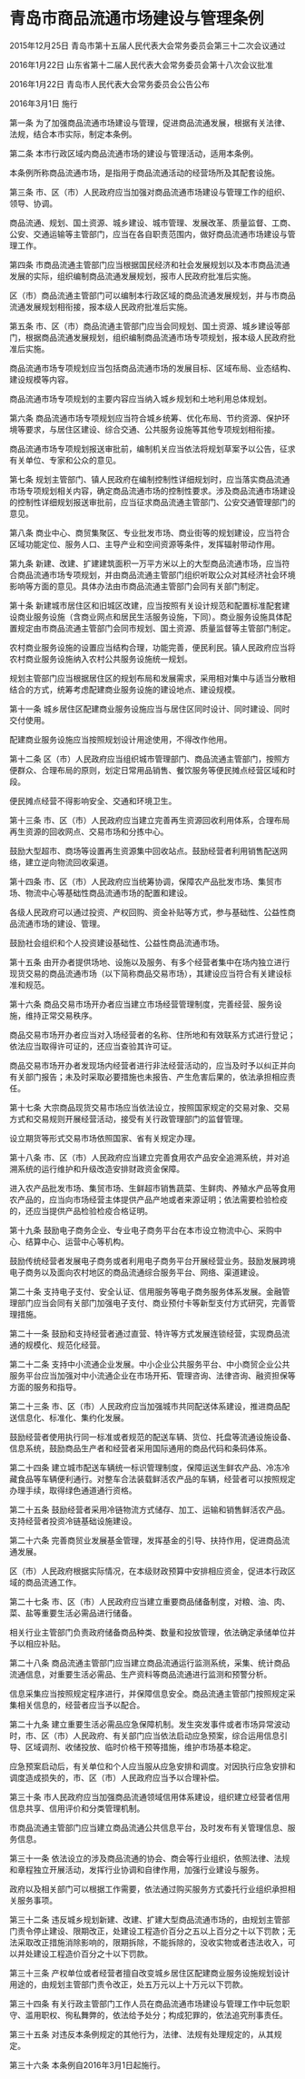 # 青岛市商品流通市场建设与管理条例

2015年12月25日 青岛市第十五届人民代表大会常务委员会第三十二次会议通过

2016年1月22日 山东省第十二届人民代表大会常务委员会第十八次会议批准

2016年1月22日 青岛市人民代表大会常务委员会公告公布

2016年3月1日 施行

<!-- INFO END -->

第一条 为了加强商品流通市场建设与管理，促进商品流通发展，根据有关法律、法规，结合本市实际，制定本条例。

第二条 本市行政区域内商品流通市场的建设与管理活动，适用本条例。

本条例所称商品流通市场，是指用于商品流通活动的经营场所及其配套设施。

第三条 市、区（市）人民政府应当加强对商品流通市场建设与管理工作的组织、领导、协调。

商品流通、规划、国土资源、城乡建设、城市管理、发展改革、质量监督、工商、公安、交通运输等主管部门，应当在各自职责范围内，做好商品流通市场建设与管理工作。

第四条 市商品流通主管部门应当根据国民经济和社会发展规划以及本市商品流通发展的实际，组织编制商品流通发展规划，报市人民政府批准后实施。

区（市）商品流通主管部门可以编制本行政区域的商品流通发展规划，并与市商品流通发展规划相衔接，报本级人民政府批准后实施。

第五条 市、区（市）商品流通主管部门应当会同规划、国土资源、城乡建设等部门，根据商品流通发展规划，组织编制商品流通市场专项规划，报本级人民政府批准后实施。

商品流通市场专项规划应当包括商品流通市场的发展目标、区域布局、业态结构、建设规模等内容。

商品流通市场专项规划的主要内容应当纳入城乡规划和土地利用总体规划。

第六条 商品流通市场专项规划应当符合城乡统筹、优化布局、节约资源、保护环境等要求，与居住区建设、综合交通、公共服务设施等其他专项规划相衔接。

商品流通市场专项规划报送审批前，编制机关应当依法将规划草案予以公告，征求有关单位、专家和公众的意见。

第七条 规划主管部门、镇人民政府在编制控制性详细规划时，应当落实商品流通市场专项规划相关内容，确定商品流通市场的控制性要求。涉及商品流通市场建设的控制性详细规划报送审批前，应当征求商品流通主管部门、公安交通管理部门的意见。

第八条 商业中心、商贸集聚区、专业批发市场、商业街等的规划建设，应当符合区域功能定位、服务人口、主导产业和空间资源等条件，发挥辐射带动作用。

第九条 新建、改建、扩建建筑面积一万平方米以上的大型商品流通市场，应当符合商品流通市场专项规划，并由商品流通主管部门组织听取公众对其经济社会环境影响等方面的意见。具体办法由市商品流通主管部门会同有关部门制定。

第十条 新建城市居住区和旧城区改建，应当按照有关设计规范和配置标准配套建设商业服务设施（含商业网点和居民生活服务设施，下同）。商业服务设施具体配置规定由市商品流通主管部门会同市规划、国土资源、质量监督等主管部门制定。

农村商业服务设施的设置应当结构合理，功能完善，便民利民。镇人民政府应当将农村商业服务设施纳入农村公共服务设施统一规划。

规划主管部门应当根据居住区的规划布局和发展需求，采用相对集中与适当分散相结合的方式，统筹考虑配建商业服务设施的建设地点、建设规模。

第十一条 城乡居住区配建商业服务设施应当与居住区同时设计、同时建设、同时交付使用。

配建商业服务设施应当按照规划设计用途使用，不得改作他用。

第十二条 区（市）人民政府应当组织城市管理部门、商品流通主管部门，按照方便群众、合理布局的原则，划定日常用品销售、餐饮服务等便民摊点经营区域和时段。

便民摊点经营不得影响安全、交通和环境卫生。

第十三条 市、区（市）人民政府应当建立完善再生资源回收利用体系，合理布局再生资源的回收网点、交易市场和分拣中心。

鼓励大型超市、商场等设置再生资源集中回收站点。鼓励经营者利用销售配送网络，建立逆向物流回收渠道。

第十四条 市、区（市）人民政府应当统筹协调，保障农产品批发市场、集贸市场、物流中心等基础性商品流通市场的配置和建设。

各级人民政府可以通过投资、产权回购、资金补贴等方式，参与基础性、公益性商品流通市场的建设、管理。

鼓励社会组织和个人投资建设基础性、公益性商品流通市场。

第十五条 由开办者提供场地、设施以及服务、有多个经营者集中在场内独立进行现货交易的商品流通市场（以下简称商品交易市场），其建设应当符合有关建设标准和规范。

第十六条 商品交易市场开办者应当建立市场经营管理制度，完善经营、服务设施，维持正常交易秩序。

商品交易市场开办者应当对入场经营者的名称、住所地和有效联系方式进行登记；依法应当取得许可证的，还应当查验其许可证。

商品交易市场开办者发现场内经营者进行非法经营活动的，应当及时予以纠正并向有关部门报告；未及时采取必要措施也未报告、产生危害后果的，依法承担相应责任。

第十七条 大宗商品现货交易市场应当依法设立，按照国家规定的交易对象、交易方式和交易规则开展经营活动，接受有关行政管理部门的监督管理。

设立期货等形式交易市场依照国家、省有关规定办理。

第十八条 市、区（市）人民政府应当建立完善食用农产品安全追溯系统，并对追溯系统的运行维护和升级改造安排财政资金保障。

进入农产品批发市场、集贸市场、生鲜超市销售蔬菜、生鲜肉、养殖水产品等食用农产品的，应当向市场经营主体提供产品产地或者来源证明；依法需要检验检疫的，还应当提供产品检验检疫合格证明。

第十九条 鼓励电子商务企业、专业电子商务平台在本市设立物流中心、采购中心、结算中心、运营中心等机构。

鼓励传统经营者发展电子商务或者利用电子商务平台开展经营业务。鼓励发展跨境电子商务以及面向农村地区的商品流通综合服务平台、网络、渠道建设。

第二十条 支持电子支付、安全认证、信用服务等电子商务服务体系发展。金融管理部门应当会同有关部门加强电子支付、商业预付卡等新型支付方式研究，完善管理措施。

第二十一条 鼓励和支持经营者通过直营、特许等方式发展连锁经营，实现商品流通的规模化、规范化经营。

第二十二条 支持中小流通企业发展。中小企业公共服务平台、中小商贸企业公共服务平台应当加强对中小流通企业在市场开拓、管理咨询、法律咨询、融资担保等方面的服务和指导。

第二十三条 市、区（市）人民政府应当加强城市共同配送体系建设，推进商品配送信息化、标准化、集约化发展。

鼓励经营者使用执行同一标准或者规范的配送车辆、货位、托盘等流通设施设备、信息系统，鼓励商品生产者和经营者采用国际通用的商品代码和条码体系。

第二十四条 建立城市配送车辆统一标识管理制度，保障运送生鲜农产品、冷冻冷藏食品等车辆便利通行。对整车合法装载鲜活农产品的车辆，经营者可以按照规定办理手续，取得绿色通道通行资格。

第二十五条 鼓励经营者采用冷链物流方式储存、加工、运输和销售鲜活农产品。支持经营者投资冷链基础设施建设。

第二十六条 完善商贸业发展基金管理，发挥基金的引导、扶持作用，促进商品流通发展。

区（市）人民政府根据实际情况，在本级财政预算中安排相应资金，促进本行政区域的商品流通工作。

第二十七条 市、区（市）人民政府应当建立重要商品储备制度，对粮、油、肉、菜、盐等重要生活必需品进行储备。

相关行业主管部门负责政府储备商品种类、数量和投放管理，依法确定承储单位并予以相应补贴。

第二十八条 商品流通主管部门应当建立商品流通运行监测系统，采集、统计商品流通信息，对重要生活必需品、生产资料等商品流通进行监测和预警分析。

信息采集应当按照规定程序进行，并保障信息安全。商品流通主管部门按照规定采集相关信息的，经营者应当予以配合。

第二十九条 建立重要生活必需品应急保障机制。发生突发事件或者市场异常波动时，市、区（市）人民政府、有关部门应当依法启动应急预案，综合运用信息引导、区域调剂、收储投放、临时价格干预等措施，维护市场基本稳定。

应急预案启动后，有关单位和个人应当服从应急安排和调度。对因执行应急安排和调度造成损失的，市、区（市）人民政府应当予以合理补偿。

第三十条 市人民政府应当加强商品流通领域信用体系建设，组织建立经营者信用信息共享、信用评价和分类管理机制。

市商品流通主管部门应当建立商品流通公共信息平台，及时发布有关管理信息、服务信息。

第三十一条 依法设立的涉及商品流通的协会、商会等行业组织，依照法律、法规和章程独立开展活动，发挥行业协调和自律作用，加强行业建设与服务。

政府以及相关部门可以根据工作需要，依法通过购买服务方式委托行业组织承担相关服务事项。

第三十二条 违反城乡规划新建、改建、扩建大型商品流通市场的，由规划主管部门责令停止建设、限期改正，处建设工程造价百分之五以上百分之十以下罚款；无法采取改正措施消除影响的，限期拆除，不能拆除的，没收实物或者违法收入，可以并处建设工程造价百分之十以下罚款。

第三十三条 产权单位或者经营者擅自改变城乡居住区配建商业服务设施规划设计用途的，由规划主管部门责令改正，处五万元以上十万元以下罚款。

第三十四条 有关行政主管部门工作人员在商品流通市场建设与管理工作中玩忽职守、滥用职权、徇私舞弊的，依法给予处分；构成犯罪的，依法追究刑事责任。

第三十五条 对违反本条例规定的其他行为，法律、法规有处理规定的，从其规定。

第三十六条 本条例自2016年3月1日起施行。

